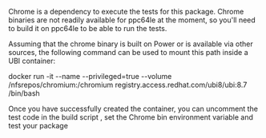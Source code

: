 Chrome is a dependency to execute the tests for this package. Chrome binaries are not readily available for ppc64le at the moment, so you'll need to build it on ppc64le to be able to run the tests.

Assuming that the chrome binary is built on Power or is available via other sources, the following command can be used to mount this path inside a UBI container:

docker run -it --name <container-name> --privileged=true --volume /nfsrepos/chromium:/chromium registry.access.redhat.com/ubi8/ubi:8.7 /bin/bash 

Once you have successfully created the container, you can uncomment the test code in the build script , set the Chrome bin environment variable and test your package